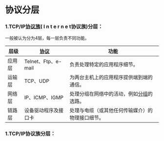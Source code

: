 # 协议分层

### 1.TCP/IP[协议族](../wang-luo-ming-ci-shi-yi.md/#xieyizu)\( I n t e r n e t协议族\)分层：

一般被认为分为4层，每一层负责不同功能。

| 层级 | [协议](../wang-luo-ming-ci-shi-yi.md/#xieyi) | 功能 |
| --- | --- | --- |
| 应用层 | Telnet、Ftp、e-mail | 负责处理特定的应用程序细节。 |
| 运输层 | TCP、UDP | 为两台主机上的应用程序提供端到端的通信。 |
| 网络层 | IP、ICMP、IGMP | 处理分组在网络中的活动，例如[分组](../wang-luo-ming-ci-shi-yi.md/#fenzujiaohuan)的选路。 |
| 链路层 | 设备驱动程序及接口卡 | 处理与电缆（或其他任何传输媒介）的物理接口细节。 |

### 1.TCP/IP协议族分层：



